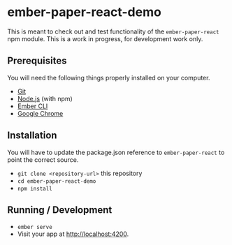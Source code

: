 # ember-paper-react-demo

This is meant to check out and test functionality of the `ember-paper-react` npm module.  This is a work in progress,
for development work only.

## Prerequisites

You will need the following things properly installed on your computer.

* [Git](https://git-scm.com/)
* [Node.js](https://nodejs.org/) (with npm)
* [Ember CLI](https://ember-cli.com/)
* [Google Chrome](https://google.com/chrome/)

## Installation
You will have to update the package.json reference to `ember-paper-react` to point the correct source.

* `git clone <repository-url>` this repository
* `cd ember-paper-react-demo`
* `npm install`

## Running / Development

* `ember serve`
* Visit your app at [http://localhost:4200](http://localhost:4200).
